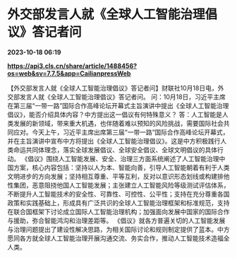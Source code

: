 # 外交部发言人就《全球人工智能治理倡议》答记者问

**2023-10-18 06:19**

**https://api3.cls.cn/share/article/1488456?os=web&sv=7.7.5&app=CailianpressWeb**

【外交部发言人就《全球人工智能治理倡议》答记者问】财联社10月18日电，外交部发言人就《全球人工智能治理倡议》答记者问。 问：10月18日，习近平主席在第三届“一带一路”国际合作高峰论坛开幕式主旨演讲中提出《全球人工智能治理倡议》，能否介绍具体内容？中方提出这一倡议有何特殊意义？ 答：人工智能是人类发展的新领域，带来重大机遇，也伴随着难以预知的风险挑战，需要国际社会共同应对。今天上午，习近平主席出席第三届“一带一路”国际合作高峰论坛开幕式，并在主旨演讲中宣布中方将提出《全球人工智能治理倡议》。这是中方积极践行人类命运共同体理念，落实全球发展倡议、全球安全倡议、全球文明倡议的具体行动。 《倡议》围绕人工智能发展、安全、治理三方面系统阐述了人工智能治理中国方案，核心内容包括：坚持以人为本、智能向善，引导人工智能朝着有利于人类文明进步的方向发展；坚持相互尊重、平等互利，反对以意识形态划线或构建排他性集团，恶意阻挠他国人工智能发展；主张建立人工智能风险等级测试评估体系，不断提升人工智能技术的安全性、可靠性、可控性、公平性；支持在充分尊重各国政策和实践基础上，形成具有广泛共识的全球人工智能治理框架和标准规范，支持在联合国框架下讨论成立国际人工智能治理机构；加强面向发展中国家的国际合作与援助，弥合智能鸿沟和治理差距等。 《倡议》就各方普遍关切的人工智能发展与治理问题提出了建设性解决思路，为相关国际讨论和规则制定提供了蓝本。中方愿同各方就全球人工智能治理开展沟通交流、务实合作，推动人工智能技术造福全人类。